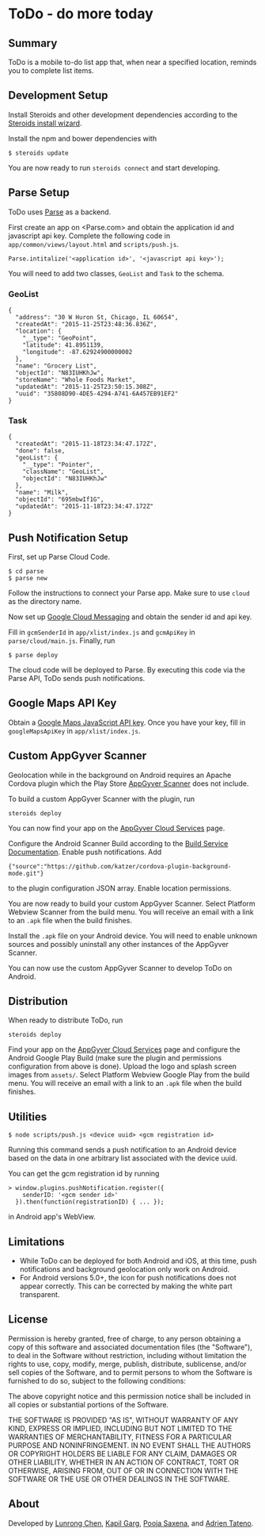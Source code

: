 # ToDo - do more today

## Summary

ToDo is a mobile to-do list app that, when near a specified location, reminds
you to complete list items.

## Development Setup

Install Steroids and other development dependencies according to the
[Steroids install wizard](https://academy.appgyver.com/installwizard/).

Install the npm and bower dependencies with

```
$ steroids update
```

You are now ready to run `steroids connect` and start developing.

## Parse Setup

ToDo uses [Parse](https://parse.com) as a backend.

First create an app on <Parse.com> and obtain the application id and javascript
api key. Complete the following code in `app/common/views/layout.html` and
`scripts/push.js`.

```
Parse.intitalize('<application id>', '<javascript api key>');
```

You will need to add two classes, `GeoList` and `Task` to the schema.

### GeoList

```
{
  "address": "30 W Huron St, Chicago, IL 60654",
  "createdAt": "2015-11-25T23:48:36.836Z",
  "location": {
    "__type": "GeoPoint",
    "latitude": 41.8951139,
    "longitude": -87.62924900000002
  },
  "name": "Grocery List",
  "objectId": "N83IUHKhJw",
  "storeName": "Whole Foods Market",
  "updatedAt": "2015-11-25T23:50:15.308Z",
  "uuid": "35808D90-4DE5-4294-A741-6A457EB91EF2"
}
```

### Task

```
{
  "createdAt": "2015-11-18T23:34:47.172Z",
  "done": false,
  "geoList": {
    "__type": "Pointer",
    "className": "GeoList",
    "objectId": "N83IUHKhJw"
  },
  "name": "Milk",
  "objectId": "695mbwIf1G",
  "updatedAt": "2015-11-18T23:34:47.172Z"
}
```

## Push Notification Setup

First, set up Parse Cloud Code.

```
$ cd parse
$ parse new
```

Follow the instructions to connect your Parse app. Make sure to use `cloud` as
the directory name.

Now set up
[Google Cloud Messaging](https://developers.google.com/cloud-messaging/) and
obtain the sender id and api key.

Fill in `gcmSenderId` in `app/xlist/index.js` and `gcmApiKey` in
`parse/cloud/main.js`. Finally, run

```
$ parse deploy
```

The cloud code will be deployed to Parse. By executing this code via the Parse
API, ToDo sends push notifications.

## Google Maps API Key

Obtain a [Google Maps JavaScript API key](https://developers.google.com/maps/documentation/javascript/).
Once you have your key, fill in `googleMapsApiKey` in `app/xlist/index.js`.

## Custom AppGyver Scanner

Geolocation while in the background on Android requires an Apache Cordova plugin
which the Play Store [AppGyver Scanner](https://play.google.com/store/apps/details?id=com.appgyver.freshandroid)
does not include.

To build a custom AppGyver Scanner with the plugin, run

```
steroids deploy
```

You can now find your app on the
[AppGyver Cloud Services](https://cloud.appgyver.com/applications) page.

Configure the Android Scanner Build according to the
[Build Service Documentation](http://docs.appgyver.com/tooling/build-service/).
Enable push notifications. Add

```
{"source":"https://github.com/katzer/cordova-plugin-background-mode.git"}
```

to the plugin configuration JSON array. Enable location permissions.

You are now ready to build your custom AppGyver Scanner. Select Platform Webview
Scanner from the build menu. You will receive an email with a link to an `.apk`
file when the build finishes.

Install the `.apk` file on your Android device. You will need to enable unknown
sources and possibly uninstall any other instances of the AppGyver Scanner.

You can now use the custom AppGyver Scanner to develop ToDo on Android.

## Distribution

When ready to distribute ToDo, run

```
steroids deploy
```

Find your app on the
[AppGyver Cloud Services](https://cloud.appgyver.com/applications) page and
configure the Android Google Play Build (make sure the plugin and permissions
configuration from above is done). Upload the logo and splash screen images
from `assets/`. Select Platform Webview Google Play from the build menu. You
will receive an email with a link to an `.apk` file when the build finishes.

## Utilities

```
$ node scripts/push.js <device uuid> <gcm registration id>
```

Running this command sends a push notification to an Android device based on the
data in one arbitrary list associated with the device uuid.

You can get the gcm registration id by running

```
> window.plugins.pushNotification.register({
    senderID: '<gcm sender id>'
  }).then(function(registrationID) { ... });
```

in Android app's WebView.

## Limitations

- While ToDo can be deployed for both Android and iOS, at this time, push
notifications and background geolocation only work on Android.
- For Android versions 5.0+, the icon for push notifications does not appear
correctly. This can be corrected by making the white part transparent.

## License

Permission is hereby granted, free of charge, to any person obtaining a copy of
this software and associated documentation files (the "Software"), to deal in
the Software without restriction, including without limitation the rights to
use, copy, modify, merge, publish, distribute, sublicense, and/or sell copies of
the Software, and to permit persons to whom the Software is furnished to do so,
subject to the following conditions:

The above copyright notice and this permission notice shall be included in all
copies or substantial portions of the Software.

THE SOFTWARE IS PROVIDED "AS IS", WITHOUT WARRANTY OF ANY KIND, EXPRESS OR
IMPLIED, INCLUDING BUT NOT LIMITED TO THE WARRANTIES OF MERCHANTABILITY, FITNESS
FOR A PARTICULAR PURPOSE AND NONINFRINGEMENT.  IN NO EVENT SHALL THE AUTHORS OR
COPYRIGHT HOLDERS BE LIABLE FOR ANY CLAIM, DAMAGES OR OTHER LIABILITY, WHETHER
IN AN ACTION OF CONTRACT, TORT OR OTHERWISE, ARISING FROM, OUT OF OR IN
CONNECTION WITH THE SOFTWARE OR THE USE OR OTHER DEALINGS IN THE SOFTWARE.

## About

Developed by [Lunrong Chen](https://github.com/lunrongchen),
[Kapil Garg](https://github.com/kapil1garg),
[Pooja Saxena](https://github.com/pooja335), and
[Adrien Tateno](https://github.com/katsuya94).

